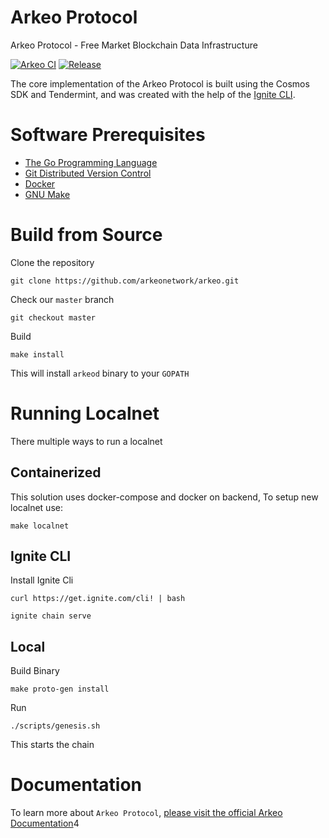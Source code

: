 # Arkeo Protocol

Arkeo Protocol - Free Market Blockchain Data Infrastructure

[![Arkeo CI](https://github.com/arkeonetwork/arkeo/actions/workflows/ci.yml/badge.svg)](https://github.com/arkeonetwork/arkeo/actions/workflows/ci.yml)
[![Release](https://github.com/arkeonetwork/arkeo/actions/workflows/release.yml/badge.svg)](https://github.com/arkeonetwork/arkeo/actions/workflows/release.yml)


The core implementation of the Arkeo Protocol is built using the Cosmos SDK and Tendermint, and was created with the help of the [Ignite CLI](https://ignite.com/cli).


# Software Prerequisites

- [The Go Programming Language](https://go.dev)
- [Git Distributed Version Control](https://git-scm.com)
- [Docker](https://www.docker.com)
- [GNU Make](https://www.gnu.org/software/make)


# Build from Source

Clone the repository 

```shell
git clone https://github.com/arkeonetwork/arkeo.git
```

Check our `master` branch 

```shell
git checkout master
```

Build 

```shell
make install
```

This will install `arkeod` binary to your `GOPATH`

# Running Localnet

There multiple ways to run a localnet

## Containerized

This solution uses docker-compose and docker on backend, To setup new localnet use:
```shell
make localnet
```

## Ignite CLI 

Install Ignite Cli 
```shell
curl https://get.ignite.com/cli! | bash
```

```shell
ignite chain serve
```

## Local

Build Binary 

```shell
make proto-gen install 
```

Run 
```shell
./scripts/genesis.sh
```
This starts the chain 


# Documentation
To learn more about `Arkeo Protocol`, [please visit the official Arkeo Documentation](https://docs.arkeo.network)4